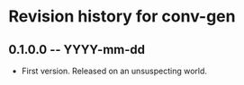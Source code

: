 # Revision history for conv-gen

## 0.1.0.0 -- YYYY-mm-dd

* First version. Released on an unsuspecting world.
